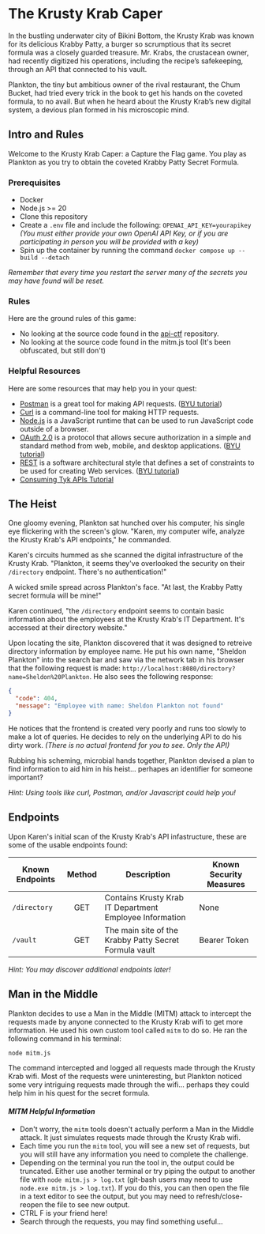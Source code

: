 # The Krusty Krab Caper

In the bustling underwater city of Bikini Bottom, the Krusty Krab was known for its delicious Krabby Patty, a burger so scrumptious that its secret formula was a closely guarded treasure. Mr. Krabs, the crustacean owner, had recently digitized his operations, including the recipe’s safekeeping, through an API that connected to his vault.

Plankton, the tiny but ambitious owner of the rival restaurant, the Chum Bucket, had tried every trick in the book to get his hands on the coveted formula, to no avail. But when he heard about the Krusty Krab’s new digital system, a devious plan formed in his microscopic mind.

## Intro and Rules

Welcome to the Krusty Krab Caper: a Capture the Flag game. You play as Plankton as you try to obtain the coveted Krabby Patty Secret Formula.

### Prerequisites

- Docker
- Node.js >= 20
- Clone this repository
- Create a `.env` file and include the following: `OPENAI_API_KEY=yourapikey` _(You must either provide your own OpenAI API Key, or if you are participating in person you will be provided with a key)_
- Spin up the container by running the command `docker compose up --build --detach`

_Remember that every time you restart the server many of the secrets you may have found will be reset._

### Rules

Here are the ground rules of this game:

- No looking at the source code found in the [api-ctf](https://github.com/Krusty-Krab-Caper/api-ctf) repository.
- No looking at the source code found in the mitm.js tool (It's been obfuscated, but still don't)

### Helpful Resources

Here are some resources that may help you in your quest:

- [Postman](https://www.postman.com/) is a great tool for making API requests. ([BYU tutorial](https://fullstack.byu.edu/#/reference/postman))
- [Curl](https://curl.se/) is a command-line tool for making HTTP requests.
- [Node.js](https://nodejs.org/en/) is a JavaScript runtime that can be used to run JavaScript code outside of a browser.
- [OAuth 2.0](https://oauth.net/2/) is a protocol that allows secure authorization in a simple and standard method from web, mobile, and desktop applications. ([BYU tutorial](https://fullstack.byu.edu/#/reference/oauth2))
- [REST](https://restfulapi.net/) is a software architectural style that defines a set of constraints to be used for creating Web services. ([BYU tutorial](https://fullstack.byu.edu/#/reference/rest))
- [Consuming Tyk APIs Tutorial](https://github.com/byu-oit/tutorial-consume-tyk-api)

## The Heist

One gloomy evening, Plankton sat hunched over his computer, his single eye flickering with the screen's glow. "Karen, my computer wife, analyze the Krusty Krab's API endpoints," he commanded.

Karen's circuits hummed as she scanned the digital infrastructure of the Krusty Krab. "Plankton, it seems they've overlooked the security on their `/directory` endpoint. There's no authentication!"

A wicked smile spread across Plankton's face. "At last, the Krabby Patty secret formula will be mine!"

Karen continued, "the `/directory` endpoint seems to contain basic information about the employees at the Krusty Krab's IT Department. It's accessed at their directory website."

Upon locating the site, Plankton discovered that it was designed to retreive directory information by employee name. He put his own name, "Sheldon Plankton" into the search bar and saw via the network tab in his browser that the following request is made: `http://localhost:8080/directory?name=Sheldon%20Plankton`. He also sees the following response:

```json
{
  "code": 404,
  "message": "Employee with name: Sheldon Plankton not found"
}
```

He notices that the frontend is created very poorly and runs too slowly to make a lot of queries. He decides to rely on the underlying API to do his dirty work. _(There is no actual frontend for you to see. Only the API)_

Rubbing his scheming, microbial hands together, Plankton devised a plan to find information to aid him in his heist... perhapes an identifier for someone important?

_Hint: Using tools like curl, Postman, and/or Javascript could help you!_

## Endpoints

Upon Karen's initial scan of the Krusty Krab's API infastructure, these are some of the usable endpoints found:

| Known Endpoints | Method | Description                                             | Known Security Measures |
| --------------- | :----: | ------------------------------------------------------- | ----------------------- |
| `/directory`    |  GET   | Contains Krusty Krab IT Department Employee Information | None                    |
| `/vault`        |  GET   | The main site of the Krabby Patty Secret Formula vault  | Bearer Token            |

_Hint: You may discover additional endpoints later!_

## Man in the Middle

Plankton decides to use a Man in the Middle (MITM) attack to intercept the requests made by anyone connected to the Krusty Krab wifi to get more information. He used his own custom tool called `mitm` to do so. He ran the following command in his terminal:

```bash
node mitm.js
```

The command intercepted and logged all requests made through the Krusty Krab wifi. Most of the requests were uninteresting, but Plankton noticed some very intriguing requests made through the wifi... perhaps they could help him in his quest for the secret formula.

#### _MITM Helpful Information_

- Don't worry, the `mitm` tools doesn't actually perform a Man in the Middle attack. It just simulates requests made through the Krusty Krab wifi.
- Each time you run the `mitm` tool, you will see a new set of requests, but you will still have any information you need to complete the challenge.
- Depending on the terminal you run the tool in, the output could be truncated. Either use another terminal or try piping the output to another file with `node mitm.js > log.txt` (git-bash users may need to use `node.exe mitm.js > log.txt`). If you do this, you can then open the file in a text editor to see the output, but you may need to refresh/close-reopen the file to see new output.
- CTRL F is your friend here!
- Search through the requests, you may find something useful...
